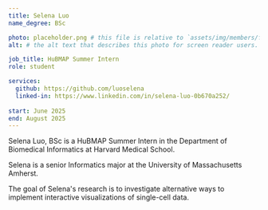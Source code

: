 ```yaml
---
title: Selena Luo
name_degree: BSc

photo: placeholder.png # this file is relative to `assets/img/members/fullsize`
alt: # the alt text that describes this photo for screen reader users. Mandatory if you use a photo.

job_title: HuBMAP Summer Intern
role: student 

services:
  github: https://github.com/luoselena
  linked-in: https://www.linkedin.com/in/selena-luo-0b670a252/
  
start: June 2025
end: August 2025
---
```

Selena Luo, BSc is a HuBMAP Summer Intern in the Department of Biomedical Informatics at Harvard Medical School.

Selena is a senior Informatics major at the University of Massachusetts Amherst. 
 
The goal of Selena's research is to investigate alternative ways to implement interactive visualizations of single-cell data. 
